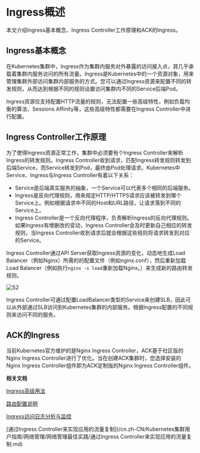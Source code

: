 # Ingress概述

本文介绍Ingress基本概念、Ingress Controller工作原理和ACK的Ingress。

## Ingress基本概念

在Kubernetes集群中，Ingress作为集群内服务对外暴露的访问接入点，其几乎承载着集群内服务访问的所有流量。Ingress是Kubernetes中的一个资源对象，用来管理集群外部访问集群内部服务的方式。您可以通过Ingress资源来配置不同的转发规则，从而达到根据不同的规则设置访问集群内不同的Service后端Pod。

Ingress资源仅支持配置HTTP流量的规则，无法配置一些高级特性，例如负载均衡的算法、Sessions Affinity等，这些高级特性都需要在Ingress Controller中进行配置。

## Ingress Controller工作原理

为了使得Ingress资源正常工作，集群中必须要有个Ingress Controller来解析Ingress的转发规则。Ingress Controller收到请求，匹配Ingress转发规则转发到后端Service，而Service转发到Pod，最终由Pod处理请求。Kubernetes中Service、Ingress与Ingress Controller有着以下关系：

-   Service是后端真实服务的抽象，一个Service可以代表多个相同的后端服务。
-   Ingress是反向代理规则，用来规定HTTP/HTTPS请求应该被转发到哪个Service上。例如根据请求中不同的Host和URL路径，让请求落到不同的 Service上。
-   Ingress Controller是一个反向代理程序，负责解析Ingress的反向代理规则。如果Ingress有增删改的变动，Ingress Controller会及时更新自己相应的转发规则，当Ingress Controller收到请求后就会根据这些规则将请求转发到对应的Service。

Ingress Controller通过API Server获取Ingress资源的变化，动态地生成Load Balancer（例如Nginx）所需的的配置文件（例如nginx.conf），然后重新加载Load Balancer（例如执行`nginx -s load`重新加载Nginx。）来生成新的路由转发规则。

![S2](https://static-aliyun-doc.oss-accelerate.aliyuncs.com/assets/img/zh-CN/4614073161/p241496.png)

Ingress Controller可通过配置LoadBalancer类型的Service来创建SLB，因此可以从外部通过SLB访问到Kubernetes集群的内部服务。根据Ingress配置的不同规则来访问不同的服务。

## ACK的Ingress

当前Kubernetes官方维护的是Nginx Ingress Controller，ACK基于社区版的Nginx Ingress Controller进行了优化。当在创建ACK集群时，您选择安装的Nginx Ingress Controller组件即为ACK定制版的Nginx Ingress Controller组件。

**相关文档**  


[Ingress高级用法](/cn.zh-CN/Kubernetes集群用户指南/网络管理/Ingress管理/Ingress高级用法.md)

[路由配置说明](/cn.zh-CN/Kubernetes集群用户指南/网络管理/Ingress管理/路由配置说明.md)

[Ingress访问日志分析与监控](/cn.zh-CN/Kubernetes集群用户指南/网络管理/Ingress管理/Ingress访问日志分析与监控.md)

[通过Ingress Controller来实现应用的流量复制](/cn.zh-CN/Kubernetes集群用户指南/网络管理/网络管理最佳实践/通过Ingress Controller来实现应用的流量复制.md)

